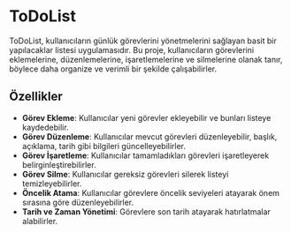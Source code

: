 
# ToDoList
ToDoList, kullanıcıların günlük görevlerini yönetmelerini sağlayan basit bir yapılacaklar listesi uygulamasıdır. Bu proje, kullanıcıların görevlerini eklemelerine, düzenlemelerine, işaretlemelerine ve silmelerine olanak tanır, böylece daha organize ve verimli bir şekilde çalışabilirler.

## Özellikler
- **Görev Ekleme**: Kullanıcılar yeni görevler ekleyebilir ve bunları listeye kaydedebilir.
- **Görev Düzenleme**: Kullanıcılar mevcut görevleri düzenleyebilir, başlık, açıklama, tarih gibi bilgileri güncelleyebilirler.
- **Görev İşaretleme**: Kullanıcılar tamamladıkları görevleri işaretleyerek belirginleştirebilirler.
- **Görev Silme**: Kullanıcılar gereksiz görevleri silerek listeyi temizleyebilirler.
- **Öncelik Atama**: Kullanıcılar görevlere öncelik seviyeleri atayarak önem sırasına göre düzenleyebilirler.
- **Tarih ve Zaman Yönetimi**: Görevlere son tarih atayarak hatırlatmalar alabilirler.
